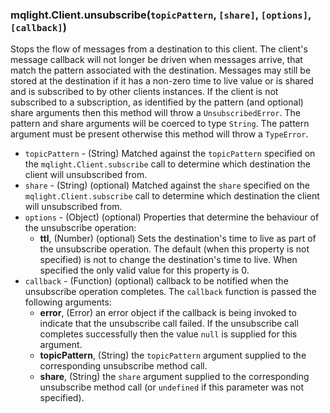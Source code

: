 ### mqlight.Client.unsubscribe(`topicPattern`, `[share]`, `[options]`, `[callback]`)

Stops the flow of messages from a destination to this client. The client's
message callback will not longer be driven when messages arrive, that match the
pattern associated with the destination. Messages may still be stored at the
destination if it has a non-zero time to live value or is shared and is
subscribed to by other clients instances. If the client is not subscribed to a
subscription, as identified by the pattern (and optional) share arguments then
this method will throw a `UnsubscribedError`.  The pattern and share arguments
will be coerced to type `String`.  The pattern argument must be present
otherwise this method will throw a `TypeError`.

* `topicPattern` - (String) Matched against the `topicPattern` specified on the
  `mqlight.Client.subscribe` call to determine which destination the client will
  unsubscribed from.
* `share` - (String) (optional) Matched against the `share` specified on the
  `mqlight.Client.subscribe` call to determine which destination the client will
  unsubscribed from.
* `options` - (Object) (optional) Properties that determine the behaviour of the
  unsubscribe operation:
  *  **ttl**, (Number) (optional) Sets the destination's time to live as part of
     the unsubscribe operation. The default (when this property is not
     specified) is not to change the destination's time to live. When specified
     the only valid value for this property is 0.
* `callback` - (Function) (optional) callback to be notified when the
  unsubscribe operation completes. The `callback` function is passed the
  following arguments:
  *  **error**, (Error) an error object if the callback is being invoked to
     indicate that the unsubscribe call failed. If the unsubscribe call
     completes successfully then the value `null` is supplied for this
     argument.
  *  **topicPattern**, (String) the `topicPattern` argument supplied to the 
     corresponding unsubscribe method call.
  *  **share**, (String) the `share` argument supplied to the corresponding
     unsubscribe method call (or `undefined` if this parameter was not
     specified).

